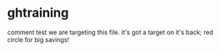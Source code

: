 # ghtraining
comment test 
we are targeting this file. it's got a target on it's back; red circle for big savings!